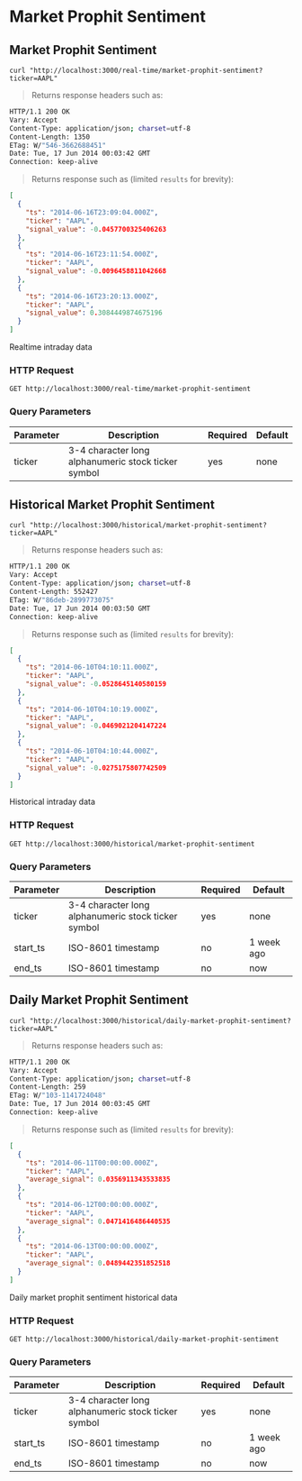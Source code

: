 
# Market Prophit Sentiment


## Market Prophit Sentiment

```shell
curl "http://localhost:3000/real-time/market-prophit-sentiment?ticker=AAPL"
```

> Returns response headers such as:

```bash
HTTP/1.1 200 OK
Vary: Accept
Content-Type: application/json; charset=utf-8
Content-Length: 1350
ETag: W/"546-3662688451"
Date: Tue, 17 Jun 2014 00:03:42 GMT
Connection: keep-alive


```

> Returns response such as (limited `results` for brevity):

```json
[
  {
    "ts": "2014-06-16T23:09:04.000Z",
    "ticker": "AAPL",
    "signal_value": -0.0457700325406263
  },
  {
    "ts": "2014-06-16T23:11:54.000Z",
    "ticker": "AAPL",
    "signal_value": -0.0096458811042668
  },
  {
    "ts": "2014-06-16T23:20:13.000Z",
    "ticker": "AAPL",
    "signal_value": 0.3084449874675196
  }
]
```

Realtime intraday data

### HTTP Request

`GET http://localhost:3000/real-time/market-prophit-sentiment`

### Query Parameters

Parameter | Description | Required | Default
--------- | ----------- | -------- | -------
ticker | 3-4 character long alphanumeric stock ticker symbol | yes | none



## Historical Market Prophit Sentiment

```shell
curl "http://localhost:3000/historical/market-prophit-sentiment?ticker=AAPL"
```

> Returns response headers such as:

```bash
HTTP/1.1 200 OK
Vary: Accept
Content-Type: application/json; charset=utf-8
Content-Length: 552427
ETag: W/"86deb-2899773075"
Date: Tue, 17 Jun 2014 00:03:50 GMT
Connection: keep-alive


```

> Returns response such as (limited `results` for brevity):

```json
[
  {
    "ts": "2014-06-10T04:10:11.000Z",
    "ticker": "AAPL",
    "signal_value": -0.0528645140580159
  },
  {
    "ts": "2014-06-10T04:10:19.000Z",
    "ticker": "AAPL",
    "signal_value": -0.0469021204147224
  },
  {
    "ts": "2014-06-10T04:10:44.000Z",
    "ticker": "AAPL",
    "signal_value": -0.0275175807742509
  }
]
```

Historical intraday data

### HTTP Request

`GET http://localhost:3000/historical/market-prophit-sentiment`

### Query Parameters

Parameter | Description | Required | Default
--------- | ----------- | -------- | -------
ticker | 3-4 character long alphanumeric stock ticker symbol | yes | none
start_ts | ISO-8601 timestamp | no | 1 week ago
end_ts | ISO-8601 timestamp | no | now


## Daily Market Prophit Sentiment

```shell
curl "http://localhost:3000/historical/daily-market-prophit-sentiment?ticker=AAPL"
```

> Returns response headers such as:

```bash
HTTP/1.1 200 OK
Vary: Accept
Content-Type: application/json; charset=utf-8
Content-Length: 259
ETag: W/"103-1141724048"
Date: Tue, 17 Jun 2014 00:03:45 GMT
Connection: keep-alive


```

> Returns response such as (limited `results` for brevity):

```json
[
  {
    "ts": "2014-06-11T00:00:00.000Z",
    "ticker": "AAPL",
    "average_signal": 0.0356911343533835
  },
  {
    "ts": "2014-06-12T00:00:00.000Z",
    "ticker": "AAPL",
    "average_signal": 0.0471416486440535
  },
  {
    "ts": "2014-06-13T00:00:00.000Z",
    "ticker": "AAPL",
    "average_signal": 0.0489442351852518
  }
]
```

Daily market prophit sentiment historical data

### HTTP Request

`GET http://localhost:3000/historical/daily-market-prophit-sentiment`

### Query Parameters

Parameter | Description | Required | Default
--------- | ----------- | -------- | -------
ticker | 3-4 character long alphanumeric stock ticker symbol | yes | none
start_ts | ISO-8601 timestamp | no | 1 week ago
end_ts | ISO-8601 timestamp | no | now
